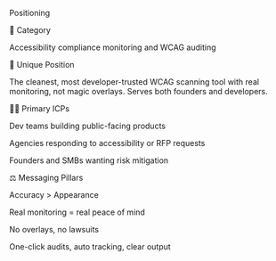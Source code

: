 Positioning

🔄 Category

Accessibility compliance monitoring and WCAG auditing

🌟 Unique Position

The cleanest, most developer-trusted WCAG scanning tool with real monitoring, not magic overlays. Serves both founders and developers.

👨‍💻 Primary ICPs

Dev teams building public-facing products

Agencies responding to accessibility or RFP requests

Founders and SMBs wanting risk mitigation

⚖️ Messaging Pillars

Accuracy > Appearance

Real monitoring = real peace of mind

No overlays, no lawsuits

One-click audits, auto tracking, clear output

